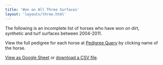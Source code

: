 ```yaml
---
title: 'Won on All Three Surfaces'
layout: 'layouts/three.html'
---
```

The following is an incomplete list of horses who have won on dirt, synthetic and turf surfaces between 2004-2011.

View the full pedigree for each horse at [Pedigree Query](http://pedigreequery.com/) by clicking name of the horse.

[View as Google Sheet](https://docs.google.com/spreadsheets/d/1frzQ3U8udDL33i2odizC9i8G81ZBSo0LxdQF1QPULNM/edit?usp=sharing) or [download a CSV file](/files/oss-won-all-three.csv).
